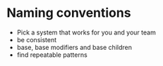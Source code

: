 # Naming conventions

- Pick a system that works for you and your team
- be consistent
- base, base modifiers and base children
- find repeatable patterns
